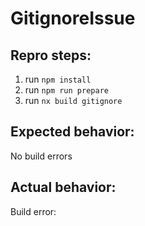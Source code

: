 # GitignoreIssue

## Repro steps:

1. run `npm install`
2. run `npm run prepare`
3. run `nx build gitignore`

## Expected behavior:
No build errors

## Actual behavior:
Build error:
```
```
